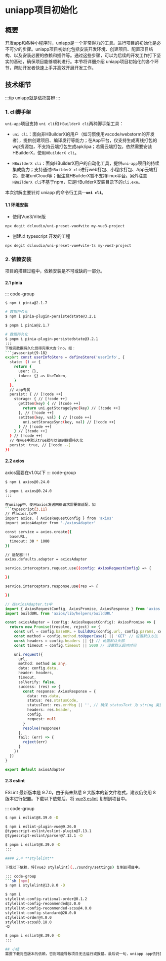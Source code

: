 # uniapp项目初始化

## 概要
开发app和各种小程序时，uniapp是一个非常得力的工具。进行项目的初始化是必不可少的步骤。uniapp项目初始化包括安装开发环境、创建项目、配置项目结构、以及安装必要的依赖和插件等。通过这些步骤，可以为后续的开发工作打下坚实的基础，确保项目能够顺利进行。本节将详细介绍 uniapp项目初始化的各个环节，帮助开发者快速上手并高效开展开发工作。

## 技术细节
:::tip
uniapp就是依托答辩
:::
### 1. cli脚手架
`uni-app`项目支持 `uni cli`和 `HBuilderX cli`两种脚手架工具：
* `uni cli`：面向非HBuilderX的用户（如习惯使用vscode/webstorm的开发者），提供创建项目、编译发行等能力；在App平台，仅支持生成离线打包的wgt资源包，不支持云端打包生成apk/ipa；若需云端打包，依然需要安装HBuilderX，使用`HBuilderX cli`。

* `HBuilderX cli`：面向HBuilderX用户的自动化工具，提供`uni-app`项目的持续集成能力；支持通过`HBuilderX cli`进行web打包、小程序打包、App云端打包、部署uniCloud等；但注意HBuilderX暂不支持linux平台。另外注意`HBuilderX cli`不基于npm，它是HBuilderX安装目录下的`cli.exe`。

本次讲解主要针对 uniapp 的命令行工具--**`uni cli`**。

#### 1.1 环境安装
* 使用Vue3/Vite版
```sh
npx degit dcloudio/uni-preset-vue#vite my-vue3-project
```
* 创建以 typescript 开发的工程
```sh
npx degit dcloudio/uni-preset-vue#vite-ts my-vue3-project
```
### 2. 依赖安装
项目的搭建过程中，依赖安装是不可或缺的一部分。

#### 2.1 **pinia**
::: code-group
```sh [npm]
$ npm i pinia@2.1.7

# 数据持久化
$ npm i pinia-plugin-persistedstate@3.2.1
```
```sh [pnpm]
$ pnpm i pinia@2.1.7

# 数据持久化
$ pnpm i pinia-plugin-persistedstate@3.2.1
:::
下载完数据持久化觉得完事大吉？no，如：
```javascript{9-18}
export const userInfoStore = defineStore('userInfo', {
  state: () => {
    return {
      user: {},
      token: {} as UseToken,
    }
  },
  // app专属
  persist: { // [!code ++]
    storage: { // [!code ++]
      getItem(key) { // [!code ++]
        return uni.getStorageSync(key) // [!code ++]
      }, // [!code ++]
      setItem(key, val) { // [!code ++]
        uni.setStorageSync(key, val) // [!code ++]
      } // [!code ++]
    } // [!code ++]
  } // [!code ++]
  // 在vue中默认true就可以做到数据持久化
  persist：true, // [!code --]
})
```
#### 2.2 **axios**
axios需要在v1.0以下
::: code-group
```sh [npm]
$ npm i axios@0.24.0
```
```sh [pnpm]
$ pnpm i axios@0.24.0
:::

在uniapp中，使用axios发送网络请求需要做适配，如
```typescript{3,11}
// 在axios.ts中 
import axios, { AxiosRequestConfig } from 'axios'
import axiosAdapter from './axiosAdapter'

const service = axios.create({
  baseURL,
  timeout: 30 * 1000
})

// 适配器!!!
axios.defaults.adapter = axiosAdapter

service.interceptors.request.use((config: AxiosRequestConfig) => {

})

service.interceptors.response.use(res => {

})
```
```typescript
// 在axiosAdapter.ts中
import { AxiosRequestConfig, AxiosPromise, AxiosResponse } from 'axios'
import buildURL from 'axios/lib/helpers/buildURL'

const axiosAdapter = (config: AxiosRequestConfig): AxiosPromise => {
  return new Promise((resolve, reject) => {
    const url = config.baseURL + buildURL(config.url, config.params, config.paramsSerializer) // 确保 url 为 string 类型
    const method = config.method.toUpperCase() || 'GET' // 设置默认方法
    const headers = config.headers || {} // 设置默认头部
    const timeout = config.timeout || 5000 // 设置默认超时时间

    uni.request({
      url,
      method: method as any,
      data: config.data,
      header: headers,
      timeout,
      sslVerify: false,
      success: (res) => {
        const response: AxiosResponse = {
          data: res.data,
          status: res.statusCode,
          statusText: res.errMsg || '', // 确保 statusText 为 string 类型
          headers: res.header,
          config,
          request: null
        }
        resolve(response)
      },
      fail: (err) => {
        reject(err)
      }
    })
  })
}

export default axiosAdapter
```

#### 2.3 **eslint**

ESLint 最新版本是 9.7.0，由于尚未熟悉 9 大版本的新文件格式，建议仍使用 8 版本进行配置。下载以下依赖后，将 [vue3 eslint](../sundry/settings) 复制到项目中。

::: code-group
```sh [npm]
$ npm i eslint@8.39.0 -D

$ npm i eslint-plugin-vue@9.26.0
@typescript-eslint/eslint-plugin@7.13.1
@typescript-eslint/parser@7.13.1 -D
```
```sh [pnpm]
$ pnpm i eslint@8.39.0 -D
:::

#### 2.4 **stylelint**

下载以下依赖，将[vue3 stylelint](../sundry/settings) 复制到项目中。

::: code-group
```sh [npm]
$ npm i stylelint@13.8.0 -D

$ npm i
stylelint-config-rational-order@0.1.2
stylelint-config-recommended@3.0.0
stylelint-config-recommended-scss@4.0.0
stylelint-config-standard@20.0.0
stylelint-order@4.0.0
stylelint-scss@3.18.0
-D
```
```sh [pnpm]
$ pnpm i eslint@8.39.0 -D
:::

## 小结
需要下载对应版本的依赖，否则可能导致项目无法运行或报错。最后说一句，uniapp app依托答辩。
